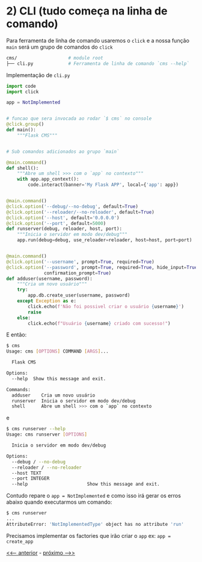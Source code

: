 # 2) CLI (tudo começa na linha de comando)

Para ferramenta de linha de comando usaremos o `click` e a nossa função `main` será um grupo de comandos do `click`


```bash
cms/                   # module root
├── cli.py             # Ferramenta de linha de comando `cms --help`
```

Implementação de `cli.py`


```py
import code
import click

app = NotImplemented


# funcao que sera invocada ao rodar `$ cms` no console
@click.group()
def main():
    """Flask CMS"""


# Sub comandos adicionados ao grupo `main` 

@main.command()
def shell():
    """Abre um shell >>> com o `app` no contexto"""
    with app.app_context():
        code.interact(banner='My Flask APP', local={'app': app})


@main.command()
@click.option('--debug/--no-debug', default=True)
@click.option('--reloader/--no-reloader', default=True)
@click.option('--host', default='0.0.0.0')
@click.option('--port', default=5000)
def runserver(debug, reloader, host, port):
    """Inicia o servidor em modo dev/debug"""
    app.run(debug=debug, use_reloader=reloader, host=host, port=port)


@main.command()
@click.option('--username', prompt=True, required=True)
@click.option('--password', prompt=True, required=True, hide_input=True,
              confirmation_prompt=True)
def adduser(username, password):
    """Cria um novo usuário"""
    try:
        app.db.create_user(username, password)
    except Exception as e:
        click.echo(f'Não foi possivel criar o usuário {username}')
        raise
    else:
        click.echo(f"Usuário {username} criado com sucesso!")
```

E então:

```bash
$ cms
Usage: cms [OPTIONS] COMMAND [ARGS]...

  Flask CMS

Options:
  --help  Show this message and exit.

Commands:
  adduser    Cria um novo usuário
  runserver  Inicia o servidor em modo dev/debug
  shell      Abre um shell >>> com o `app` no contexto
```

e 

```bash
$ cms runserver --help
Usage: cms runserver [OPTIONS]

  Inicia o servidor em modo dev/debug

Options:
  --debug / --no-debug
  --reloader / --no-reloader
  --host TEXT
  --port INTEGER
  --help                      Show this message and exit.

```

Contudo repare o `app = NotImplemented` e como isso irá gerar os erros abaixo quando executarmos um comando:


```bash
$ cms runserver
...
AttributeError: 'NotImplementedType' object has no attribute 'run'
```


Precisamos implementar os factories que irão criar o `app` ex: `app = create_app`


[<<-- anterior](../../../tree/cms/cms)  -  [próximo -->>](../../../tree/cms_3_app_factory/cms)

